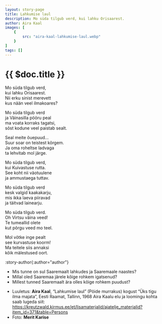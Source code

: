 ```yaml
---
layout: story-page
title: Lahkumise laul
description: Mo süda tilgub verd, kui lahku Orisaarest.
author: Aira Kaal
images: [
    {
        src: "aira-kaal-lahkumise-laul.webp"
    }
]
tags: []
---
```


# {{ $doc.title }} 

<!-- Fotole: Mo süda tilgub verd -->

Mo süda tilgub verd, \
kui lahku Orisaarest. \
Nii erku sinist merevett \
kus nään veel ilmakoares?

Mo süda tilgub verd \
ja Väinasilla pööru peal \
ma voata korraks tagatsi, \
sõst kodune veel paistab sealt.

Seal meite õuepuud... \
Suur soar on teistest kõrgem. \
Ja oma roheltse ladvaga \
ta lehvitab mol järge.

Mo süda tilgub verd, \
kui Kuivastuse rutta. \
See koht nii väotuulene \
ja ammustaega tuttav.

Mo süda tilgub verd \
kesk valgid kaakakarju, \
mis ikka laeva piiravad \
ja täitvad lainearju.

Mo süda tilgub verd. \
Oh Virtsu väina veed! \
Te tumeallid olete \
kut põrgu veed mo teel. 

Mol võtke inge pealt \
see kurvastuse koorm! \
Ma teitele siis annaksi \
kõik mälestused oort.

:story-author{:author="author"}
<!-- <story-dictionary :terms="dictionary"></story-dictionary> -->

<details-wrapper summary="Mis mõtted tekkisid?">

- Mis tunne on sul Saaremaalt lahkudes ja Saaremaale naastes?
- Millal oled Saaremaa järele kõige rohkem igatsenud?
- Millest tunned Saaremaalt ära olles kõige rohkem puudust?

</details-wrapper>


<details-wrapper summary="Allikad" class="text-sm" icon="icon-park-outline:document-folder">

- Luuletus: **Aira Kaal**, “Lahkumise laul” (Pöide murrakus) kogust “Üks tigu ilma majata”, Eesti Raamat, Tallinn, 1968
Aira Kaalu elu ja loomingu kohta saab lugeda siit: https://kreutzwald.kirmus.ee/et/lisamaterjalid/ajatelje_materjalid?item_id=371&table=Persons
- Foto: **Merit Karise**

</details-wrapper>